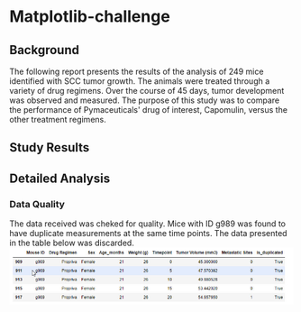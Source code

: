 # Matplotlib-challenge

## Background

The following report presents the results of the analysis of 249 mice identified with SCC tumor growth. The animals were treated through a variety of drug regimens. Over the course of 45 days, tumor development was observed and measured. The purpose of this study was to compare the performance of Pymaceuticals' drug of interest, Capomulin, versus the other treatment regimens. 

## Study Results


## Detailed Analysis

### Data Quality
The data received was cheked for quality. Mice with ID g989 was found to have duplicate measurements at the same time points. The data presented in the table below was discarded.
![Table1](Images/table1.jpg)